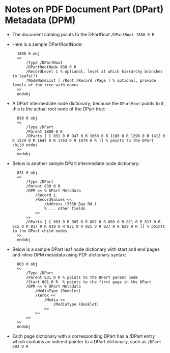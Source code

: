 # Notes on PDF Document Part (DPart) Metadata (DPM)

* The document catalog points to the DPartRoot ``/DPartRoot 1880 0 R``

* Here is a sample DPartRootNode:

		1880 0 obj
		<<
			/Type /DPartRoot
			/DPartRootNode 830 0 R
			/RecordLevel 1 % optional, level at which hierarchy branches to leafs(?)
			/NodeNameList [ /Root /Record /Page ] % optional, provide levels of the tree with names
		>>
		endobj

* A DPart intermediate node dictionary; because the ``DPartRoot`` points to it, this is the actual root node of the DPart tree:

		830 0 obj
		<<
			/Type /DPart
			/Parent 1880 0 R
			/DParts [ [ 831 0 R 947 0 R 1063 0 R 1180 0 R 1296 0 R 1412 0 R 1529 0 R 1647 0 R 1763 0 R 1879 0 R ]] % points to the DPart child nodes
		>>
		endobj

* Below is another sample DPart intermediate node dictionary:

		831 0 obj
		<<
			/Type /DPart
			/Parent 830 0 R
			/DPM << % DPart Metadata
				/Record 1
				/RecordValues <<
					/Address (3330 Bay Rd.)
					% ... other fields
				>>
			>>
			/DParts [ [ 803 0 R 805 0 R 807 0 R 809 0 R 811 0 R 813 0 R 815 0 R 817 0 R 819 0 R 821 0 R 825 0 R 827 0 R 829 0 R ]] % points to the DPart child nodes
		>>
		endobj

* Below is a sample DPart leaf node dictionary with start and end pages and inline DPM metadata using PDF dictionary syntax:

		803 0 obj
		<<
			/Type /DPart
			/Parent 831 0 R % points to the DPart parent node
			/Start 801 0 R	% points to the first page in the DPart
			/DPM << % DPart Metadata
				/MediaType (Booklet)
				/Xerox <<
					/Media <<
						/MediaType (Booklet)
					>>
				>>
			>>
		>>
		endobj

* Each page dictionary with a corresponding DPart has a /DPart entry which contains an indirect pointer to a DPart dictionary, such as  ``/DPart 803 0 R``





